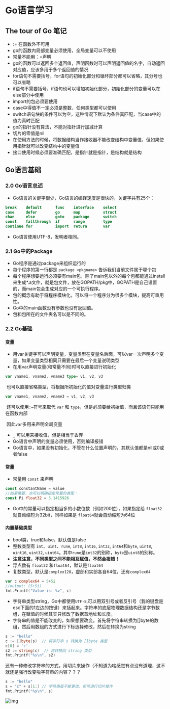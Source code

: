# Go语言学习

## The tour of Go 笔记

- := 在函数外不可用
- go的函数内局部变量必须使用，全局变量可以不使用
- 常量不能用：=声明
- go的函数可以返回多个返回值，声明函数时可以声明返回值的名字，自动返回对应值，应该多用于多个返回值的情况
- for语句不需要括号，for语句的初始化部分和循环部分都可以省略，其分号也可以省略
- if语句不需要括号，if语句也可以增加初始化部分，初始化部分的变量可以在else部分中使用
- import的包必须要使用
- case中得值不一定必须是整数，任何类型都可以使用
- switch语句块的条件可以为空，这种情况下默认为条件真匹配，当case中的值为真时匹配
- go的指针没有算法，不能对指针进行加减计算
- 切片的零值是nil
- 在使用方法的时候，将数据结构当作接收器不能改变结构中变量值，但如果使用指针就可以改变结构中的变量值
- 接口使用时候必须要准确匹配，是指针就是指针，是结构就是结构

## Go语言基础

[github Go学习]: https://github.com/astaxie/build-web-application-with-golang/blob/master/zh/preface.md

### 2.0 Go语言总述

- Go语言的关键字很少，Go语言的编译速度是很快的，关键字共有25个：

```go
break    default      func    interface    select
case     defer        go      map          struct
chan     else         goto    package      switch
const    fallthrough  if      range        type
continue for          import  return       var
```

- Go语言使用UTF-8，发明者相同。

### 2.1 Go中的Package

- Go程序是通过package来组织运行的
- 每个程序的第一行都是 `package <pkgname>` 告诉我们当前文件属于哪个包
- 每个程序想要运行必须要有main包，除了main包以外的每个包都能通过install来生成*.a文件，就是包文件，放在GOPATH/pkg中，GOPATH是自己设置的，而main包会生成对应的一个可执行程序。
- 包的概念有助于将程序模块化，可以将一个程序分为很多个模块，提高可重用性。
- Go中的main函数没有参数也没有返回值。
- 包和包所在的文件夹名可以是不同的。

### 2.2 Go基础

#### 变量

- 用var关键字可以声明变量，变量类型在变量名后面，可以var一次声明多个变量，如果变量类型相同只需要在最后一个变量说明类型
- 在用var声明变量(和常量不同)时可以直接进行初始化

```go
var vname1, vname2, vname3 type= v1, v2, v3
```

​	也可以直接省略类型，将根据所初始化的值对变量进行类型归类

```go
var vname1, vname2, vname3 = v1, v2, v3
```

​	还可以使用`:=`符号来取代 `var` 和 `type`，但是必须要给初始值，而且该语句只能用在函数内部

​	因此`var`多用来声明全局变量

- `_` 可以用来接收值，但是相当于丢弃
- Go语言中声明的变量必须使用，否则编译报错
- Go语言中，如果没有初始化，不管在什么位置声明的，其默认值都是nil或0或者false

#### 常量

- 常量用 `const` 来声明

```go
const constantName = value
//如果需要，也可以明确指定常量的类型：
const Pi float32 = 3.1415926
```

- Go中的常量可以指定相当多的小数位数（例如200位），如果指定给 `float32` 就自动缩短为32bit，同样如果是 `float64`就会自动缩短为64位

#### 内置基础类型

- bool类，true和false，默认值是false
- 整数类型有 `int`、`uint`、`rune`, `int8`, `int16`, `int32`, `int64`和`byte`, `uint8`, `uint16`, `uint32`, `uint64`。其中`rune`是`int32`的别称，`byte`是`uint8`的别称。
- **注意注意，不同类型之间不能相互赋值，不然会报错！**
- 浮点数有 `float32` 和`float64`，默认是`float64`
- 复数类型，默认是`complex128`，虚部和实部各自64位，还有`complex64`

```go
var c complex64 = 5+5i
//output: (5+5i)
fmt.Printf("Value is: %v", c)
```

- 字符串类型string，Go中都使用`UTF-8`,可以用双引号或者反引号（我的键盘是esc下面的1左边的按键）来括起来。字符串的底层物理数据结构还是字节数组，在赋值的时候其实只修改了数据首地址和长度。
- 字符串的值是不能改变的，如果想要改变，首先将字符串转换为[]byte的数组，然后用数组的方式进行下标选择修改，然后在转换为string

```go
s := "hello"
c := []byte(s)  // 将字符串 s 转换为 []byte 类型
c[0] = 'c'
s2 := string(c)  // 再转换回 string 类型
fmt.Printf("%s\n", s2)
```

​	还有一种修改字符串的方式，用切片来操作（不知道为啥感觉有点没有道理，这不就还是强行改变啦字符串的内容？？？

```go
s := "hello"
s = "c" + s[1:] // 字符串虽不能更改，但可进行切片操作
fmt.Printf("%s\n", s)
```

![img](https://chai2010.gitbooks.io/advanced-go-programming-book/content/images/ch1-7-array-4int.ditaa.png)